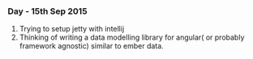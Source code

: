 ### Day - 15th Sep 2015
1. Trying to setup jetty with intellij
2. Thinking of writing a data modelling library for angular( or probably framework agnostic) similar to ember data.